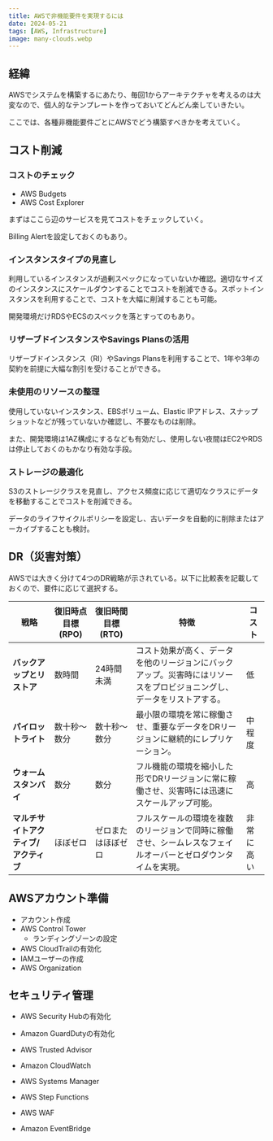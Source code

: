 ```yaml
---
title: AWSで非機能要件を実現するには
date: 2024-05-21
tags: [AWS, Infrastructure]
image: many-clouds.webp
---
```



## 経緯

AWSでシステムを構築するにあたり、毎回1からアーキテクチャを考えるのは大変なので、個人的なテンプレートを作っておいてどんどん楽していきたい。

ここでは、各種非機能要件ごとにAWSでどう構築すべきかを考えていく。

## コスト削減

### コストのチェック
* AWS Budgets
* AWS Cost Explorer

まずはここら辺のサービスを見てコストをチェックしていく。

Billing Alertを設定しておくのもあり。

### インスタンスタイプの見直し

利用しているインスタンスが過剰スペックになっていないか確認。適切なサイズのインスタンスにスケールダウンすることでコストを削減できる。スポットインスタンスを利用することで、コストを大幅に削減することも可能。

開発環境だけRDSやECSのスペックを落とすってのもあり。


### リザーブドインスタンスやSavings Plansの活用

リザーブドインスタンス（RI）やSavings Plansを利用することで、1年や3年の契約を前提に大幅な割引を受けることができる。


### 未使用のリソースの整理

使用していないインスタンス、EBSボリューム、Elastic IPアドレス、スナップショットなどが残っていないか確認し、不要なものは削除。

また、開発環境は1AZ構成にするなども有効だし、使用しない夜間はEC2やRDSは停止しておくのもかなり有効な手段。


### ストレージの最適化

S3のストレージクラスを見直し、アクセス頻度に応じて適切なクラスにデータを移動することでコストを削減できる。

データのライフサイクルポリシーを設定し、古いデータを自動的に削除またはアーカイブすることも検討。


## DR（災害対策）

AWSでは大きく分けて4つのDR戦略が示されている。以下に比較表を記載しておくので、要件に応じて選択する。

| 戦略                          | 復旧時点目標 (RPO)      | 復旧時間目標 (RTO)        | 特徴                                                                                      | コスト      |
|-------------------------------|------------------------|------------------------|-----------------------------------------------------------------------------------------|-----------|
| **バックアップとリストア**     | 数時間                 | 24時間未満              | コスト効果が高く、データを他のリージョンにバックアップ。災害時にはリソースをプロビジョニングし、データをリストアする。 | 低         |
| **パイロットライト**          | 数十秒～数分           | 数十秒～数分           | 最小限の環境を常に稼働させ、重要なデータをDRリージョンに継続的にレプリケーション。                                     | 中程度     |
| **ウォームスタンバイ**        | 数分                   | 数分                   | フル機能の環境を縮小した形でDRリージョンに常に稼働させ、災害時には迅速にスケールアップ可能。                              | 高         |
| **マルチサイトアクティブ/アクティブ** | ほぼゼロ               | ゼロまたはほぼゼロ     | フルスケールの環境を複数のリージョンで同時に稼働させ、シームレスなフェイルオーバーとゼロダウンタイムを実現。               | 非常に高い |


## AWSアカウント準備

* アカウント作成
* AWS Control Tower
  * ランディングゾーンの設定
* AWS CloudTrailの有効化
* IAMユーザーの作成
* AWS Organization


## セキュリティ管理

* AWS Security Hubの有効化
* Amazon GuardDutyの有効化

* AWS Trusted Advisor

* Amazon CloudWatch
* AWS Systems Manager
* AWS Step Functions

* AWS WAF

* Amazon EventBridge
